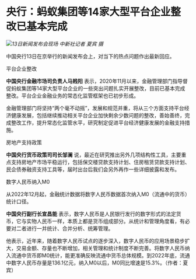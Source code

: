 # 央行：蚂蚁集团等14家大型平台企业整改已基本完成

![](https://inews.gtimg.com/news_bt/OmeaLvnlcSHr0SnGpLUccvYqjYFdPxzAvKSFZkk7-tzzQAA/1000)_13日新闻发布会现场
中新社记者 夏宾 摄_

中国央行13日在京举行的新闻发布会上，对当下的热点问题作出最新回应。

平台企业整改

**中国央行金融市场司负责人马贱阳**
表示，2020年11月以来，金融管理部门指导督促蚂蚁集团等14家大型平台企业的一些突出问题扎实开展整改，目前已基本完成整改。平台企业金融业务的常态化监管框架也已初步形成。

金融管理部门将坚持“两个毫不动摇”，发展和规范并重，将从三个方面支持平台经济健康发展，包括继续推动相关平台企业加快剩余少数问题的整改，善始善终，完成整改工作，提升常态化监管水平，研究制定促进平台经济健康发展的金融支持措施。

房地产支持政策

**中国央行货币政策司司长邹澜**
说，最近在研究推出另外几项结构性工具，主要重点支持房地产市场平稳运行，包括保交楼贷款支持计划、住房租赁贷款支持计划、民企债券融资支持工具等，届时出台后我们会另外再作一些详细披露和发布。

数字人民币纳入M0

从2022年12月起，金融统计数据将数字人民币数据首次纳入M0（流通中的货币）统计口径。

**中国央行副行长宣昌能**
表示，数字人民币是人民银行发行的数字形式的法定货币，它与实物人民币一样，本质上都是货币组成部分。从统计和管理角度看，有必要对二者进行一并统计、合并分析、统筹管理。

他表示，近年来，随着数字人民币试点的逐步深入，数字人民币的应用场景稳步扩大，交易金额、存量也不断增加，相关管理和统计制度不断完善。将数字人民币纳入流通中货币即M0统计，能更准确反映流通中货币总体规模。到2022年底，流通中数字人民币存量是136.1亿元，纳入M0以后，M0同比增速是15.3%。（作者：夏宾）

